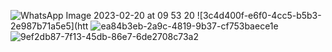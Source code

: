 ![WhatsApp Image 2023-02-20 at 09 53 20](https://user-images.githubusercontent.com/110748949/219998966-81aeab5b-d6b1-4fc7-b7e5-2082ba389f87.jpeg)
![3c4d400f-e6f0-4cc5-b5b3-2e987b71a5e5](htt
![ea84b3eb-2a9c-4819-9b37-cf753baece1e](https://user-images.githubusercontent.com/110748949/219999549-d0e2128d-9822-47a5-883a-628f7dcf128c.jpg)
![9ef2db87-7f13-45db-86e7-6de2708c73a2](https://user-images.githubusercontent.com/110748949/219999055-1abc47dc-07c3-4084-bbbc-7f65c458d34e.jpg)

